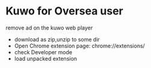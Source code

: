 Kuwo for Oversea user
========

remove ad on the kuwo web player
* download as zip,unzip to some dir
* Open Chrome extension page:   chrome://extensions/
* check Developer mode
* load unpacked extension 
